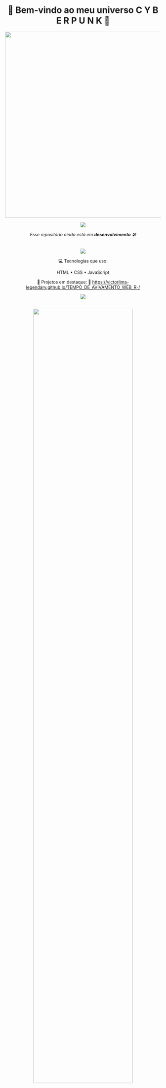 <h1 align="center">👾 Bem-vindo ao meu universo C Y B E R P U N K 👾</h1>

<p align="center">
  <img src="https://media.giphy.com/media/3o7abldj0b3rxrZUxW/giphy.gif" width="600" />
</p>

<p align="center">
  <img src="https://readme-typing-svg.herokuapp.com?font=Orbitron&color=00F7FF&size=24&center=true&vCenter=true&width=1000&lines=💻+Dev+Web+e+Apaixonado+por+Tecnologia;👁️+Ciberpunk+%7C+Futuro+Digital+%7C+Código+na+veia;🚀+Em+constante+evolução...+bora+codar!" />
</p>

<p align="center"><i>Esse repositório ainda está em <b>desenvolvimento</b> 🛠️</i></p>

<br />

<div align="center">

<img src="https://capsule-render.vercel.app/api?type=rect&color=00f7ff&height=2"/>

💻 Tecnologias que uso:

HTML • CSS • JavaScript <!-- • React • Node.js • Vite • Figma • Git • APIs • IA -->

🚀 Projetos em destaque: 🔮 https://victorlima-legendary.github.io/TEMPO_DE_AVIVAMENTO_WEB_R-/

<img src="https://capsule-render.vercel.app/api?type=rect&color=00f7ff&height=2"/> <div align="center"> <br/>
<img width="80%" src="https://github-readme-stats.vercel.app/api?username=victorlima-legendary&show_icons=true&theme=tokyonight" /> <br/><br/>
<img width="80%" src="https://github-readme-streak-stats.herokuapp.com/?user=victorlima-legendary&theme=tokyonight"/> </div> <br/><br/> 
<img src="https://capsule-render.vercel.app/api?type=rect&color=00f7ff&height=2"/>
🏆 Conquistas:

<p align="center"> <img style="display: flex; gap: 20px; line-height: 90px;" src="https://github-profile-trophy.vercel.app/?username=victorlima-legendary&theme=tokyonight&margin-w=10&no-frame=true" /> </p> <br />

<!-- 🌐 Contato e redes: -->

<img src="https://capsule-render.vercel.app/api?type=rect&color=00f7ff&height=2"/>
💬 Hacker Quote do dia:

“Os fracos se vingam. Os fortes perdoam. Os inteligentes... compilam.” – Glitch Prophet

<!-- <br /> <p align="center"> <img src="https://media.giphy.com/media/XA3cXYtGs7d7K/giphy.gif" width="300" /> </p> </div> -->
